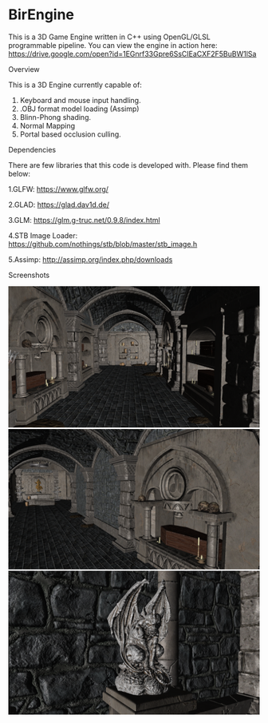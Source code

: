 # BirEngine

This is a 3D Game Engine written in C++ using OpenGL/GLSL programmable pipeline. You can view the engine in action here: https://drive.google.com/open?id=1EGnrf33Gpre6SsCIEaCXF2F5BuBW1lSa

Overview

This is a 3D Engine currently capable of:

1. Keyboard and mouse input handling.
2. .OBJ format model loading (Assimp)
3. Blinn-Phong shading.
4. Normal Mapping
5. Portal based occlusion culling.

Dependencies

There are few libraries that this code is developed with. Please find them below:

1.GLFW: https://www.glfw.org/

2.GLAD: https://glad.dav1d.de/

3.GLM: https://glm.g-truc.net/0.9.8/index.html

4.STB Image Loader: https://github.com/nothings/stb/blob/master/stb_image.h

5.Assimp: http://assimp.org/index.php/downloads


Screenshots

![](/Screenshots/SS1.png) ![](/Screenshots/SS2.png) ![](/Screenshots/SS3.png)
